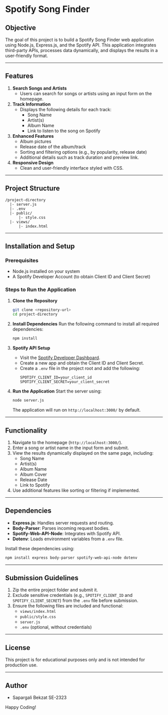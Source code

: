 # Spotify Song Finder

## Objective
The goal of this project is to build a Spotify Song Finder web application using Node.js, Express.js, and the Spotify API. This application integrates third-party APIs, processes data dynamically, and displays the results in a user-friendly format.

---

## Features
1. **Search Songs and Artists**
   - Users can search for songs or artists using an input form on the homepage.
2. **Track Information**
   - Displays the following details for each track:
     - Song Name
     - Artist(s)
     - Album Name
     - Link to listen to the song on Spotify
3. **Enhanced Features**
   - Album pictures
   - Release date of the album/track
   - Sorting and filtering options (e.g., by popularity, release date)
   - Additional details such as track duration and preview link.
4. **Responsive Design**
   - Clean and user-friendly interface styled with CSS.

---

## Project Structure
```
/project-directory
  |- server.js
  |- .env
  |- public/
      |- style.css
  |- views/
      |- index.html
```

---

## Installation and Setup

### Prerequisites
- Node.js installed on your system
- A Spotify Developer Account (to obtain Client ID and Client Secret)

### Steps to Run the Application

1. **Clone the Repository**
   ```bash
   git clone <repository-url>
   cd project-directory
   ```

2. **Install Dependencies**
   Run the following command to install all required dependencies:
   ```bash
   npm install
   ```

3. **Spotify API Setup**
   - Visit the [Spotify Developer Dashboard](https://developer.spotify.com/dashboard/).
   - Create a new app and obtain the Client ID and Client Secret.
   - Create a `.env` file in the project root and add the following:
     ```env
     SPOTIFY_CLIENT_ID=your_client_id
     SPOTIFY_CLIENT_SECRET=your_client_secret
     ```

4. **Run the Application**
   Start the server using:
   ```bash
   node server.js
   ```
   The application will run on `http://localhost:3000/` by default.

---

## Functionality

1. Navigate to the homepage (`http://localhost:3000/`).
2. Enter a song or artist name in the input form and submit.
3. View the results dynamically displayed on the same page, including:
   - Song Name
   - Artist(s)
   - Album Name
   - Album Cover
   - Release Date
   - Link to Spotify
4. Use additional features like sorting or filtering if implemented.

---

## Dependencies
- **Express.js**: Handles server requests and routing.
- **Body-Parser**: Parses incoming request bodies.
- **Spotify-Web-API-Node**: Integrates with Spotify API.
- **Dotenv**: Loads environment variables from a `.env` file.

Install these dependencies using:
```bash
npm install express body-parser spotify-web-api-node dotenv
```

---

## Submission Guidelines
1. Zip the entire project folder and submit it.
2. Exclude sensitive credentials (e.g., `SPOTIFY_CLIENT_ID` and `SPOTIFY_CLIENT_SECRET`) from the `.env` file before submission.
3. Ensure the following files are included and functional:
   - `views/index.html`
   - `public/style.css`
   - `server.js`
   - `.env` (optional, without credentials)

---

## License
This project is for educational purposes only and is not intended for production use.

---

## Author
- Sapargali Bekzat SE-2323

Happy Coding!

